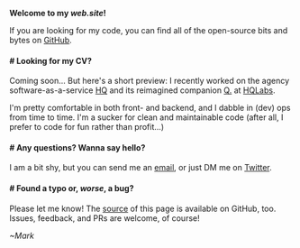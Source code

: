 **Welcome to my _web.site_!**

If you are looking for my code, you can find all of the open-source bits and bytes on [GitHub](https://github.com/MarkTiedemann).

#### # Looking for my CV?

Coming soon... But here's a short preview: I recently worked on the agency software-as-a-service [HQ](https://hellohq.io) and its reimagined companion [Q.](https://meetq.ai) at [HQLabs](https://hqlabs.com/).

I'm pretty comfortable in both front- and backend, and I dabble in (dev) ops from time to time. I'm a sucker for clean and maintainable code (after all, I prefer to code for fun rather than profit...)

#### # Any questions? Wanna say hello?

I am a bit shy, but you can send me an [email](mailto:www.marktiedemann@gmail.com), or just DM me on [Twitter](https://twitter.com/MarkTiedemannDE).

#### # Found a typo or, _worse_, a bug?

Please let me know! The [source](https://github.com/marktiedemann/marktiedemann.github.io) of this page is available on GitHub, too. Issues, feedback, and PRs are welcome, of course!

_~Mark_

